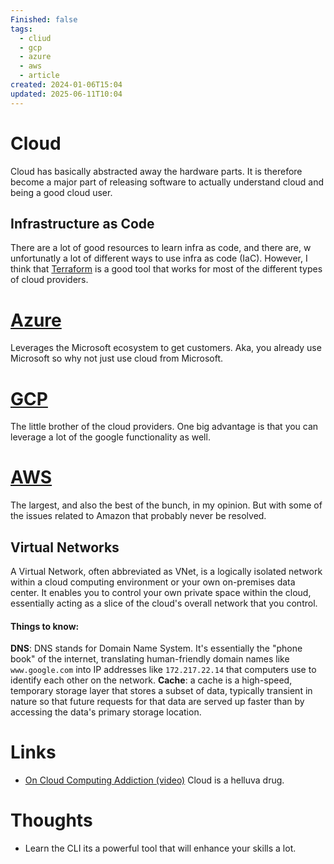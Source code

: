 ```yaml
---
Finished: false
tags:
  - cliud
  - gcp
  - azure
  - aws
  - article
created: 2024-01-06T15:04
updated: 2025-06-11T10:04
---
```

# Cloud

Cloud has basically abstracted away the hardware parts. It is therefore become a major part of releasing software to actually understand cloud and being a good cloud user. 


## Infrastructure as Code 

There are a lot of good resources to learn infra as code, and there are, w unfortunatly a lot of different ways to use infra as code (IaC). However, I think that [Terraform](https://developer.hashicorp.com/terraform/intro) is a good tool that works for most of the different types of cloud providers. 

# [Azure](Azure.md)
Leverages the Microsoft ecosystem to get customers. Aka, you already use Microsoft so why not just use cloud from Microsoft. 

# [GCP](GCP.md)
The little brother of the cloud providers. One big advantage is that you can leverage a lot of the google functionality as well.

# [AWS](AWS.md)
The largest, and also the best of the bunch, in my opinion. But with some of the issues related to Amazon that probably never be resolved. 


## Virtual Networks 
A Virtual Network, often abbreviated as VNet, is a logically isolated network within a cloud computing environment or your own on-premises data center. It enables you to control your own private space within the cloud, essentially acting as a slice of the cloud's overall network that you control.

#### Things to know: 
**DNS**: DNS stands for Domain Name System. It's essentially the "phone book" of the internet, translating human-friendly domain names like `www.google.com` into IP addresses like `172.217.22.14` that computers use to identify each other on the network.
**Cache**: a cache is a high-speed, temporary storage layer that stores a subset of data, typically transient in nature so that future requests for that data are served up faster than by accessing the data's primary storage location.


# Links
- [On Cloud Computing Addiction (video)](https://wilhelmsen.atlassian.net/l/cp/v7PtYEzk) Cloud is a helluva drug.

# Thoughts 
- Learn the CLI its a powerful tool that will enhance your skills a lot. 


